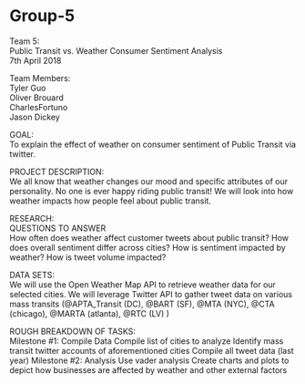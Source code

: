 # Group-5
Team 5:<br/>
Public Transit vs. Weather Consumer Sentiment Analysis<br/>
7th April 2018

Team Members:<br/>
Tyler Guo<br/>
Oliver Brouard<br/>
CharlesFortuno<br/>
Jason Dickey<br/>

GOAL:<br/>
To explain the effect of weather on consumer sentiment of Public Transit via twitter.<br/>

PROJECT DESCRIPTION:<br/>
We all know that weather changes our mood and specific attributes of our personality. No one is ever happy riding public transit! We will look into how weather impacts how people feel about public transit.

RESEARCH:<br/>
QUESTIONS TO ANSWER<br/>
How often does weather affect customer tweets about public transit?
How does overall sentiment differ across cities?
How is sentiment impacted by weather? How is tweet volume impacted?

DATA SETS:<br/>
We will use the Open Weather Map API to retrieve weather data for our selected cities. We will leverage Twitter API to gather tweet data on various mass transits (@APTA_Transit (DC), @BART (SF), @MTA (NYC), @CTA (chicago), @MARTA (atlanta), @RTC (LV) )

ROUGH BREAKDOWN OF TASKS:<br/>
Milestone #1: Compile Data
Compile list of cities to analyze
Identify mass transit twitter accounts of aforementioned cities
Compile all tweet data (last year)
Milestone #2: Analysis
Use vader analysis 
Create charts and plots to depict how businesses are affected by weather and other external factors
